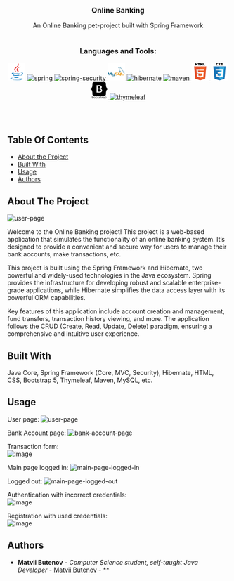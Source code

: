 <br/>
<p align="center">
  <h3 align="center">Online Banking</h3>

  <p align="center">
    An Online Banking pet-project built with Spring Framework
    <br/>
    <br/>
    <h3 align="center">Languages and Tools:</h3>
<p align="center"> 
  <a href="https://www.java.com" target="_blank" rel="noreferrer"> <img src="https://raw.githubusercontent.com/devicons/devicon/master/icons/java/java-original.svg" alt="java" width="40" height="40"/> </a>
  <a href="https://spring.io/" target="_blank" rel="noreferrer"> <img src="https://www.vectorlogo.zone/logos/springio/springio-icon.svg" alt="spring" width="40" height="40"/> </a>
  <a href="https://spring.io/projects/spring-security" target="_blank" rel="noreferrer"> <img src="https://www.saashub.com/images/app/service_logos/129/rc71jd29uxtm/large.png?1580496061" alt="spring-security" width="40" height="40"/> </a>
  <a href="https://www.mysql.com/" target="_blank" rel="noreferrer"> <img src="https://raw.githubusercontent.com/devicons/devicon/master/icons/mysql/mysql-original-wordmark.svg" alt="mysql" width="40" height="40"/>  </a>
  <a href="https://hibernate.org/" target="_blank" rel="noreferrer"><img src="https://static-00.iconduck.com/assets.00/hibernate-icon-491x512-qd6jy16p.png" alt="hibernate" width="40" height="40"/> </a>
    <a href="https://maven.apache.org/" target="_blank" rel="noreferrer"> <img src="https://user-images.githubusercontent.com/43886029/158700377-62b0da69-81a2-4340-8ce6-dec718533aee.svg" alt="maven" width="40" height="40"/> </a>
  <a href="https://www.w3.org/html/" target="_blank" rel="noreferrer"> <img src="https://raw.githubusercontent.com/devicons/devicon/master/icons/html5/html5-original-wordmark.svg" alt="html5" width="40" height="40"/> </a>
  <a href="https://www.w3schools.com/css/" target="_blank" rel="noreferrer"> <img src="https://raw.githubusercontent.com/devicons/devicon/master/icons/css3/css3-original-wordmark.svg" alt="css3" width="40" height="40"/> </a>
  <a href="https://getbootstrap.com" target="_blank" rel="noreferrer"> <img src="https://raw.githubusercontent.com/devicons/devicon/master/icons/bootstrap/bootstrap-plain-wordmark.svg" alt="bootstrap" width="40" height="40"/> </a>
  <a href="https://www.thymeleaf.org/" target="_blank" rel="noreferrer"> <img src="https://www.thymeleaf.org/doc/images/thymeleaf.png" alt="thymeleaf" width="40" height="40"/> </a>
  
 
 </p>
    <br/>
    <br/>
  </p>
</p>



## Table Of Contents

* [About the Project](#about-the-project)
* [Built With](#built-with)
* [Usage](#usage)
* [Authors](#authors)

## About The Project

![user-page](https://github.com/RetiX1337/OnlineBanking/assets/32012511/3c6a9274-01b6-4112-96e9-c9126cd1f924)

Welcome to the Online Banking project! This project is a web-based application that simulates the functionality of an online banking system. It’s designed to provide a convenient and secure way for users to manage their bank accounts, make transactions, etc.

This project is built using the Spring Framework and Hibernate, two powerful and widely-used technologies in the Java ecosystem. Spring provides the infrastructure for developing robust and scalable enterprise-grade applications, while Hibernate simplifies the data access layer with its powerful ORM capabilities.

Key features of this application include account creation and management, fund transfers, transaction history viewing, and more. The application follows the CRUD (Create, Read, Update, Delete) paradigm, ensuring a comprehensive and intuitive user experience.

## Built With

Java Core, Spring Framework (Core, MVC, Security), Hibernate, HTML, CSS, Bootstrap 5, Thymeleaf, Maven, MySQL, etc.

## Usage
User page:
![user-page](https://github.com/RetiX1337/OnlineBanking/assets/32012511/3c6a9274-01b6-4112-96e9-c9126cd1f924)

Bank Account page:
![bank-account-page](https://github.com/RetiX1337/OnlineBanking/assets/32012511/d262811a-0592-4a71-b608-97d39a6938c4)

Transaction form:
<br/>
![image](https://github.com/RetiX1337/OnlineBanking/assets/32012511/b5727468-b5d4-4d2e-bf5c-44f7c868711d)

Main page logged in:
![main-page-logged-in](https://github.com/RetiX1337/OnlineBanking/assets/32012511/66b83ece-ab7a-449d-a978-5813e75dade3)

Logged out:
![main-page-logged-out](https://github.com/RetiX1337/OnlineBanking/assets/32012511/6e380dce-785e-4516-a275-15575795e79d)

Authentication with incorrect credentials:
<br/>
![image](https://github.com/RetiX1337/OnlineBanking/assets/32012511/b1839227-8ec3-462d-9736-b7a2cecaae11)

Registration with used credentials:
<br/>
![image](https://github.com/RetiX1337/OnlineBanking/assets/32012511/be96a844-3f2e-4d8e-9ef6-5c7599625ab2)


## Authors

* **Matvii Butenov** - *Computer Science student, self-taught Java Developer* - [Matvii Butenov](https://www.linkedin.com/in/matvii-butenov/) - **

